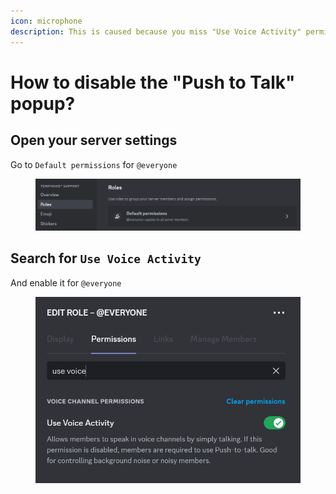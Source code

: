 ```yaml
---
icon: microphone
description: This is caused because you miss "Use Voice Activity" permission.
---
```


# How to disable the "Push to Talk" popup?

## Open your server settings

Go to `Default permissions` for `@everyone`

<figure><img src="../.gitbook/assets/image (13) (1).png" alt=""><figcaption></figcaption></figure>

## Search for `Use Voice Activity`

And enable it for `@everyone`

<figure><img src="../.gitbook/assets/image (14) (1).png" alt=""><figcaption></figcaption></figure>
